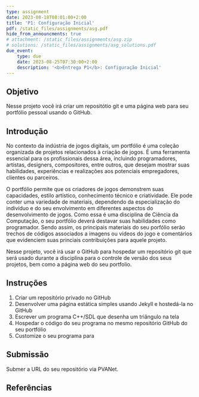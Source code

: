 ```yaml
---
type: assignment
date: 2023-08-18T08:01:00+2:00
title: 'P1: Configuração Inicial'
pdf: /static_files/assignments/asg.pdf
hide_from_announcments: true
# attachment: /static_files/assignments/asg.zip
# solutions: /static_files/assignments/asg_solutions.pdf
due_event: 
    type: due
    date: 2023-08-25T07:30:00+2:00
    description: '<b>Entrega P1</b>: Configuração Inicial'
---
```


## Objetivo

Nesse projeto você irá criar um repositótio git e uma página web para seu portfólio pessoal usando o GitHub.

## Introdução

No contexto da indústria de jogos digitais, um portfólio é uma coleção organizada de projetos relacionados à criação de jogos. É uma ferramenta essencial para os profissionais dessa área, incluindo programadores, artistas, designers, compositores, entre outros, que desejam mostrar suas habilidades, experiências e realizações aos potenciais empregadores, clientes ou parceiros.

O portfólio permite que os criadores de jogos demonstrem suas capacidades, estilo artístico, conhecimento técnico e criatividade. Ele pode conter uma variedade de materiais, dependendo da especialização do indivíduo e do seu envolvimento em diferentes aspectos do desenvolvimento de jogos. Como essa é uma disciplina de Ciência da Computação, o seu portfólio deverá destavar suas habilidades como programador. Sendo assim, os principais materiais do seu porfólio serão trechos de códigos associados a imagens ou vídeos do jogo e comentários que evidenciem suas princiais contribuições para aquele projeto.

Nesse projeto, você irá usar o GitHub para hospedar um repositório git que será usado durante a disciplina para o controle de versão dos seus projetos, bem como a página web do seu portfolio.

## Instruções

1. Criar um repositório privado no GitHub
2. Desenvolver uma página estática simples usando Jekyll e hostedá-la no GitHub
3. Escrever um programa C++/SDL que desenha um triângulo na tela
4. Hospedar o código do seu programa no mesmo repositório GitHub do seu portfólio
5. Customize o seu programa para 

## Submissão

Submer a URL do seu repositório via PVANet.

## Referências




